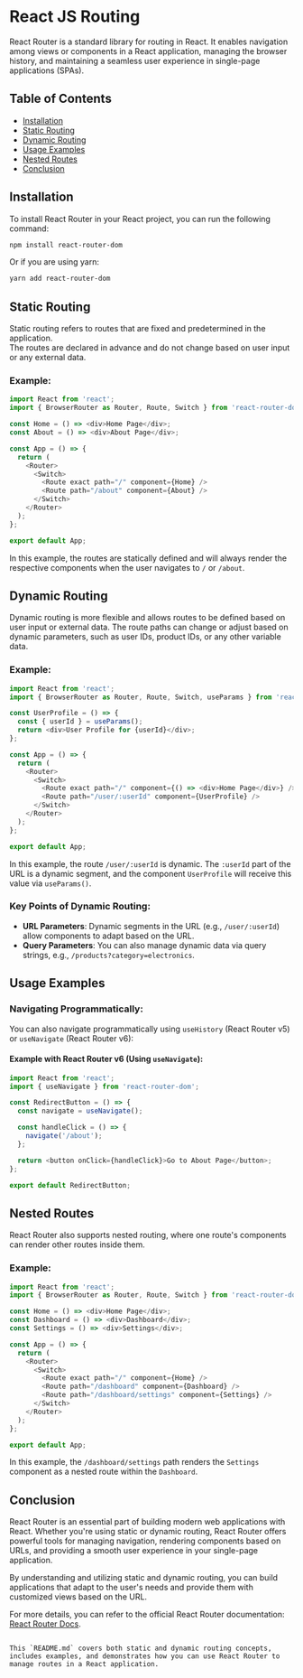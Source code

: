 
# React JS Routing

React Router is a standard library for routing in React. It enables navigation among views or components in a React application, managing the browser history, and maintaining a seamless user experience in single-page applications (SPAs).

## Table of Contents
- [Installation](#installation)
- [Static Routing](#static-routing)
- [Dynamic Routing](#dynamic-routing)
- [Usage Examples](#usage-examples)
- [Nested Routes](#nested-routes)
- [Conclusion](#conclusion)

## Installation

To install React Router in your React project, you can run the following command:

```bash
npm install react-router-dom
```

Or if you are using yarn:

```bash
yarn add react-router-dom
```

## Static Routing

Static routing refers to routes that are fixed and predetermined in the application. <br> The routes are declared in advance and do not change based on user input or any external data.

### Example:

```javascript
import React from 'react';
import { BrowserRouter as Router, Route, Switch } from 'react-router-dom';

const Home = () => <div>Home Page</div>;
const About = () => <div>About Page</div>;

const App = () => {
  return (
    <Router>
      <Switch>
        <Route exact path="/" component={Home} />
        <Route path="/about" component={About} />
      </Switch>
    </Router>
  );
};

export default App;
```

In this example, the routes are statically defined and will always render the respective components when the user navigates to `/` or `/about`.

## Dynamic Routing

Dynamic routing is more flexible and allows routes to be defined based on user input or external data. The route paths can change or adjust based on dynamic parameters, such as user IDs, product IDs, or any other variable data.

### Example:

```javascript
import React from 'react';
import { BrowserRouter as Router, Route, Switch, useParams } from 'react-router-dom';

const UserProfile = () => {
  const { userId } = useParams();
  return <div>User Profile for {userId}</div>;
};

const App = () => {
  return (
    <Router>
      <Switch>
        <Route exact path="/" component={() => <div>Home Page</div>} />
        <Route path="/user/:userId" component={UserProfile} />
      </Switch>
    </Router>
  );
};

export default App;
```

In this example, the route `/user/:userId` is dynamic. The `:userId` part of the URL is a dynamic segment, and the component `UserProfile` will receive this value via `useParams()`.

### Key Points of Dynamic Routing:
- **URL Parameters**: Dynamic segments in the URL (e.g., `/user/:userId`) allow components to adapt based on the URL.
- **Query Parameters**: You can also manage dynamic data via query strings, e.g., `/products?category=electronics`.

## Usage Examples

### Navigating Programmatically:

You can also navigate programmatically using `useHistory` (React Router v5) or `useNavigate` (React Router v6):

#### Example with React Router v6 (Using `useNavigate`):

```javascript
import React from 'react';
import { useNavigate } from 'react-router-dom';

const RedirectButton = () => {
  const navigate = useNavigate();

  const handleClick = () => {
    navigate('/about');
  };

  return <button onClick={handleClick}>Go to About Page</button>;
};

export default RedirectButton;
```

## Nested Routes

React Router also supports nested routing, where one route's components can render other routes inside them.

### Example:

```javascript
import React from 'react';
import { BrowserRouter as Router, Route, Switch } from 'react-router-dom';

const Home = () => <div>Home Page</div>;
const Dashboard = () => <div>Dashboard</div>;
const Settings = () => <div>Settings</div>;

const App = () => {
  return (
    <Router>
      <Switch>
        <Route exact path="/" component={Home} />
        <Route path="/dashboard" component={Dashboard} />
        <Route path="/dashboard/settings" component={Settings} />
      </Switch>
    </Router>
  );
};

export default App;
```

In this example, the `/dashboard/settings` path renders the `Settings` component as a nested route within the `Dashboard`.

## Conclusion

React Router is an essential part of building modern web applications with React. Whether you're using static or dynamic routing, React Router offers powerful tools for managing navigation, rendering components based on URLs, and providing a smooth user experience in your single-page application.

By understanding and utilizing static and dynamic routing, you can build applications that adapt to the user's needs and provide them with customized views based on the URL.

For more details, you can refer to the official React Router documentation: [React Router Docs](https://reactrouter.com/).
```

This `README.md` covers both static and dynamic routing concepts, includes examples, and demonstrates how you can use React Router to manage routes in a React application.
